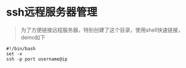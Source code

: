 # ssh远程服务器管理
> 为了方便链接远程服务器，特别创建了这个目录，使用shell快速链接，demo如下
```
#!/bin/bash
set -x
ssh -p port username@ip
```